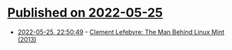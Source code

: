 # [Published on 2022-05-25](index.md)

* [2022-05-25, 22:50:49](https://news.ycombinator.com/item?id=31511853) - [Clement Lefebvre: The Man Behind Linux Mint (2013)](http://staging.computerworld.in/interview/clement-lefebvre-man-behind-linux-mint)
